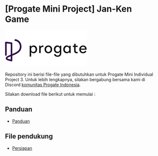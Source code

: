 # [Progate Mini Project] Jan-Ken Game

![Progate](./progate.png)

Repository ini berisi file-file yang dibutuhkan untuk Progate Mini Individual Project 3. Untuk lebih lengkapnya, silakan bergabung bersama kami di Discord [komunitas Progate Indonesia](https://tinyurl.com/ProgateID).

Silakan download file berikut untuk memulai :

## Panduan
 * [Panduan](./Mini_Individual_Project_3_-_Jan-Ken_Game.pdf)

 ## File pendukung
 * [Persiapan](./Part_1_-_Persiapan.rar)

